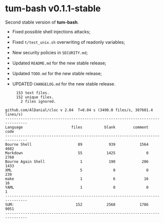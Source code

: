 # tum-bash v0.1.1-stable

Second stable version of **tum-bash**.

- Fixed possible shell injections attacks;
- 
- Fixed `t/test_unix.sh` overwriting of readonly variables;
- 
- New security policies in `SECURITY.md`;
- 
- Updated `README.md` for the new stable release;
- 
- Updated `TODO.md` for the new stable release;
- 
- UPDATED `CHANGELOG.md` for the new stable release.

```text
     153 text files.
     152 unique files.                                          
       2 files ignored.

github.com/AlDanial/cloc v 2.04  T=0.04 s (3490.0 files/s, 307601.4 lines/s)
--------------------------------------------------------------------------------
Language                      files          blank        comment           code
--------------------------------------------------------------------------------
Bourne Shell                     89            939           1564           4602
Markdown                         55           1425              0           2760
Bourne Again Shell                1            190            206           1433
XML                               5              0              0            239
make                              1              6             16             16
YAML                              1              0              0              1
--------------------------------------------------------------------------------
SUM:                            152           2560           1786           9051
--------------------------------------------------------------------------------
```
